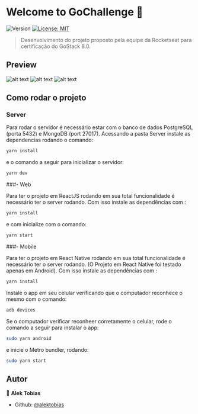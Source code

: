 # Welcome to GoChallenge 👋
![Version](https://img.shields.io/badge/version-1.0-blue.svg?cacheSeconds=2592000)
[![License: MIT](https://img.shields.io/badge/License-MIT-yellow.svg)](#)

> Desenvolvimento do projeto proposto pela equipe da Rocketseat para certificação do GoStack 8.0. 
## Preview

![alt text](https://github.com/alektobias/MeetApp/blob/master/images/signin.png "Sign in")
![alt text](https://github.com/alektobias/MeetApp/blob/master/images/dashboard.png "Dashboard")
![alt text](https://github.com/alektobias/MeetApp/blob/master/images/create.png "Creating meetup")
## Como rodar o projeto

### Server

Para rodar o servidor é necessário estar com o banco de dados PostgreSQL (porta 5432) e MongoDB (port 27017).
Acessando a pasta Server instale as dependencias rodando o comando:
```sh
yarn install
```
e o comando a seguir para inicializar o servidor: 
```sh
yarn dev
```

###- Web

Para ter o projeto em ReactJS rodando em sua total funcionalidade é necessário ter o server rodando.
Com isso instale as dependências com : 
```sh
yarn install
```
e com inicialize com o comando: 
```sh
yarn start
```
###- Mobile

Para ter o projeto em React Native rodando em sua total funcionalidade é necessário ter o server rodando.
(O Projeto em React Native foi testado apenas em Android).
Com isso instale as dependências com : 
```sh
yarn install
```
Instale o app em seu celular verificando que o computador reconhece o mesmo com o comando: 
```sh
adb devices
```
Se o computador verificar reconheer corretamente o celular, rode o comando a seguir para instalar o app:
```sh
sudo yarn android
```
e inicie o Metro bundler, rodando:
```sh
sudo yarn start
```

## Autor

👤 **Alek Tobias**

* Github: [@alektobias](https://github.com/alektobias)

